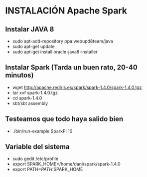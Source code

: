 # INSTALACIÓN Apache Spark
## Instalar JAVA 8
* sudo apt-add-repository ppa:webupd8team/java
* sudo apt-get update
* sudo apt-get install oracle-java8-installer

## Instalar Spark (Tarda un buen rato, 20-40 minutos)
* wget http://apache.rediris.es/spark/spark-1.4.0/spark-1.4.0.tgz
* tar xvf spark-1.4.0.tgz
* cd spark-1.4.0
* sbt/sbt assembly

## Testeamos que todo haya salido bien
* ./bin/run-example SparkPi 10


## Variable del sistema
* sudo gedit /etc/profile
* export SPARK_HOME=/home/dani/spark/spark-1.4.0
* export PATH=$PATH:$SPARK_HOME
